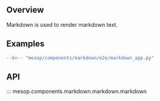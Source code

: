 ## Overview

Markdown is used to render markdown text.

## Examples

```python
--8<-- "mesop/components/markdown/e2e/markdown_app.py"
```

## API

::: mesop.components.markdown.markdown.markdown
